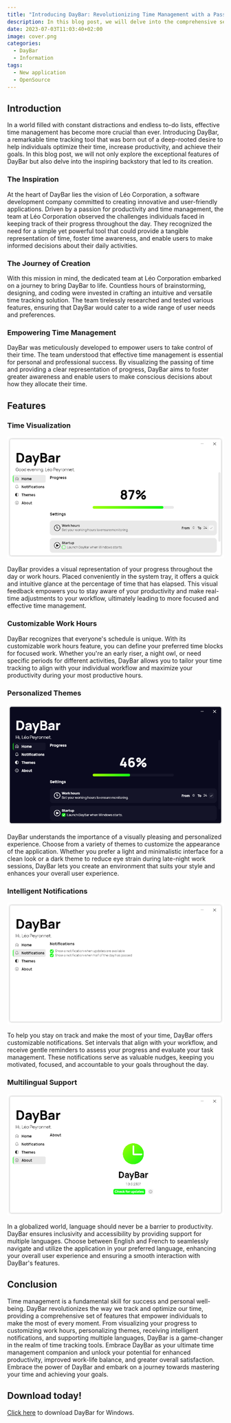```yaml
---
title: "Introducing DayBar: Revolutionizing Time Management with a Passion for Productivity"
description: In this blog post, we will delve into the comprehensive set of features that DayBar offers, ensuring you have a clear understanding of how this tool can revolutionize the way you manage your time.
date: 2023-07-03T11:03:40+02:00
image: cover.png
categories:
  - DayBar
  - Information
tags:
  - New application
  - OpenSource
---
```


## Introduction

In a world filled with constant distractions and endless to-do lists, effective time management has become more crucial than ever. Introducing DayBar, a remarkable time tracking tool that was born out of a deep-rooted desire to help individuals optimize their time, increase productivity, and achieve their goals. In this blog post, we will not only explore the exceptional features of DayBar but also delve into the inspiring backstory that led to its creation.

### The Inspiration

At the heart of DayBar lies the vision of Léo Corporation, a software development company committed to creating innovative and user-friendly applications. Driven by a passion for productivity and time management, the team at Léo Corporation observed the challenges individuals faced in keeping track of their progress throughout the day. They recognized the need for a simple yet powerful tool that could provide a tangible representation of time, foster time awareness, and enable users to make informed decisions about their daily activities.

### The Journey of Creation

With this mission in mind, the dedicated team at Léo Corporation embarked on a journey to bring DayBar to life. Countless hours of brainstorming, designing, and coding were invested in crafting an intuitive and versatile time tracking solution. The team tirelessly researched and tested various features, ensuring that DayBar would cater to a wide range of user needs and preferences.

### Empowering Time Management

DayBar was meticulously developed to empower users to take control of their time. The team understood that effective time management is essential for personal and professional success. By visualizing the passing of time and providing a clear representation of progress, DayBar aims to foster greater awareness and enable users to make conscious decisions about how they allocate their time.

## Features

### Time Visualization

![The home page of DayBar](1.png)

DayBar provides a visual representation of your progress throughout the day or work hours. Placed conveniently in the system tray, it offers a quick and intuitive glance at the percentage of time that has elapsed. This visual feedback empowers you to stay aware of your productivity and make real-time adjustments to your workflow, ultimately leading to more focused and effective time management.

### Customizable Work Hours

DayBar recognizes that everyone's schedule is unique. With its customizable work hours feature, you can define your preferred time blocks for focused work. Whether you're an early riser, a night owl, or need specific periods for different activities, DayBar allows you to tailor your time tracking to align with your individual workflow and maximize your productivity during your most productive hours.

### Personalized Themes

![The home page of DayBar with dark theme enabled](3.png)

DayBar understands the importance of a visually pleasing and personalized experience. Choose from a variety of themes to customize the appearance of the application. Whether you prefer a light and minimalistic interface for a clean look or a dark theme to reduce eye strain during late-night work sessions, DayBar lets you create an environment that suits your style and enhances your overall user experience.

### Intelligent Notifications

![The "Notifications" page of DayBar](2.png)

To help you stay on track and make the most of your time, DayBar offers customizable notifications. Set intervals that align with your workflow, and receive gentle reminders to assess your progress and evaluate your task management. These notifications serve as valuable nudges, keeping you motivated, focused, and accountable to your goals throughout the day.

### Multilingual Support

![The about page of DayBar](4.png)

In a globalized world, language should never be a barrier to productivity. DayBar ensures inclusivity and accessibility by providing support for multiple languages. Choose between English and French to seamlessly navigate and utilize the application in your preferred language, enhancing your overall user experience and ensuring a smooth interaction with DayBar's features.

## Conclusion

Time management is a fundamental skill for success and personal well-being. DayBar revolutionizes the way we track and optimize our time, providing a comprehensive set of features that empower individuals to make the most of every moment. From visualizing your progress to customizing work hours, personalizing themes, receiving intelligent notifications, and supporting multiple languages, DayBar is a game-changer in the realm of time tracking tools. Embrace DayBar as your ultimate time management companion and unlock your potential for enhanced productivity, improved work-life balance, and greater overall satisfaction. Embrace the power of DayBar and embark on a journey towards mastering your time and achieving your goals.

## Download today!

[Click here](https://tinyurl.com/DayBar) to download DayBar for Windows.
